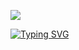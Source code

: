 ![](https://komarev.com/ghpvc/?username=o-200)

[![Typing SVG](https://readme-typing-svg.herokuapp.com?font=SUSE&pause=1000&color=00BFFF&background=1977FF00&width=435&lines=I+am+ruby+developer)](https://git.io/typing-svg)
